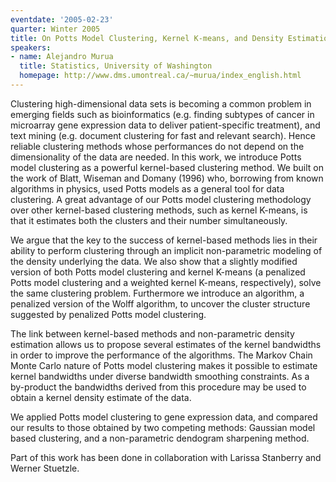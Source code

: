 ```yaml
---
eventdate: '2005-02-23'
quarter: Winter 2005
title: On Potts Model Clustering, Kernel K-means, and Density Estimation
speakers:
- name: Alejandro Murua
  title: Statistics, University of Washington
  homepage: http://www.dms.umontreal.ca/~murua/index_english.html
---
```

Clustering high-dimensional data sets is becoming a common problem in emerging fields such as bioinformatics (e.g. finding subtypes of cancer in microarray gene expression data to deliver patient-specific treatment), and text mining (e.g. document clustering for fast and relevant search). Hence reliable clustering methods whose performances do not depend on the dimensionality of the data are needed. In this work, we introduce Potts model clustering as a powerful kernel-based clustering method. We built on the work of Blatt, Wiseman and Domany (1996) who, borrowing from known algorithms in physics, used Potts models as a general tool for data clustering. A great advantage of our Potts model clustering methodology over other kernel-based clustering methods, such as kernel K-means, is that it estimates both the clusters and their number simultaneously.

We argue that the key to the success of kernel-based methods lies in their ability to perform clustering through an implicit non-parametric modeling of the density underlying the data. We also show that a slightly modified version of both Potts model clustering and kernel K-means (a penalized Potts model clustering and a weighted kernel K-means, respectively), solve the same clustering problem. Furthermore we introduce an algorithm, a penalized version of the Wolff algorithm, to uncover the cluster structure suggested by penalized Potts model clustering.

The link between kernel-based methods and non-parametric density estimation allows us to propose several estimates of the kernel bandwidths in order to improve the performance of the algorithms. The Markov Chain Monte Carlo nature of Potts model clustering makes it possible to estimate kernel bandwidths under diverse bandwidth smoothing constraints. As a by-product the bandwidths derived from this procedure may be used to obtain a kernel density estimate of the data.

We applied Potts model clustering to gene expression data, and compared our results to those obtained by two competing methods: Gaussian model based clustering, and a non-parametric dendogram sharpening method.

Part of this work has been done in collaboration with Larissa Stanberry and Werner Stuetzle.